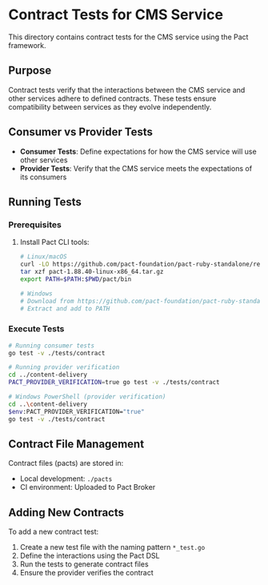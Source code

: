 # Contract Tests for CMS Service

This directory contains contract tests for the CMS service using the Pact framework.

## Purpose

Contract tests verify that the interactions between the CMS service and other services adhere to defined contracts. These tests ensure compatibility between services as they evolve independently.

## Consumer vs Provider Tests

- **Consumer Tests**: Define expectations for how the CMS service will use other services
- **Provider Tests**: Verify that the CMS service meets the expectations of its consumers

## Running Tests

### Prerequisites

1. Install Pact CLI tools:
   ```bash
   # Linux/macOS
   curl -LO https://github.com/pact-foundation/pact-ruby-standalone/releases/download/v1.88.40/pact-1.88.40-linux-x86_64.tar.gz
   tar xzf pact-1.88.40-linux-x86_64.tar.gz
   export PATH=$PATH:$PWD/pact/bin
   
   # Windows
   # Download from https://github.com/pact-foundation/pact-ruby-standalone/releases
   # Extract and add to PATH
   ```

### Execute Tests

```bash
# Running consumer tests
go test -v ./tests/contract

# Running provider verification
cd ../content-delivery
PACT_PROVIDER_VERIFICATION=true go test -v ./tests/contract

# Windows PowerShell (provider verification)
cd ..\content-delivery
$env:PACT_PROVIDER_VERIFICATION="true"
go test -v ./tests/contract
```

## Contract File Management

Contract files (pacts) are stored in:
- Local development: `./pacts`
- CI environment: Uploaded to Pact Broker

## Adding New Contracts

To add a new contract test:

1. Create a new test file with the naming pattern `*_test.go`
2. Define the interactions using the Pact DSL
3. Run the tests to generate contract files
4. Ensure the provider verifies the contract 